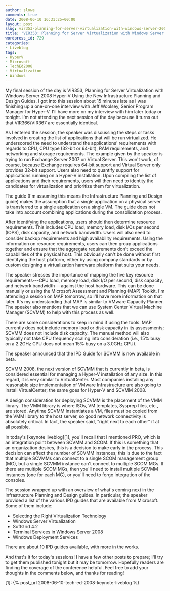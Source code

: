 ```yaml
---
author: slowe
comments: true
date: 2008-06-10 16:31:25+00:00
layout: post
slug: vir353-planning-for-server-virtualization-with-windows-server-2008-hyper-v
title: 'VIR353: Planning for Server Virtualization with Windows Server 2008 Hyper-V'
wordpress_id: 729
categories:
- Liveblog
tags:
- HyperV
- Microsoft
- TechEd2008
- Virtualization
- Windows
---
```


My final session of the day is VIR353, Planning for Server Virtualization with Windows Server 2008 Hyper-V Using the New Infrastructure Planning and Design Guides. I got into this session about 15 minutes late as I was finishing up a one-on-one interview with Jeff Woolsey, Senior Program Manager for Hyper-V. I'll have more on my interview with him later today or tonight. I'm not attending the next session of the day because it turns out that VIR366/VIR367 are essentially identical.

As I entered the session, the speaker was discussing the steps or tasks involved in creating the list of applications that will be run virtualized. He underscored the need to understand the applications' requirements with regards to CPU, CPU type (32-bit or 64-bit), RAM requirements, and networking and storage requirements. The example given by the speaker is trying to run Exchange Server 2007 on Virtual Server. This won't work, of course, because Exchange requires 64-bit support and Virtual Server only provides 32-bit support. Users also need to quantify support for applications running on a Hyper-V installation. Upon compiling the list of applications and their requirements, users will then need to identity the candidates for virtualization and prioritize them for virtualization.

The guide (I'm assuming this means the Infrastructure Planning and Design guide) makes the assumption that a single application on a physical server is transferred to a single application on a single VM. The guide does not take into account combining applications during the consolidation process.

After identifying the applications, users should then determine resource requirements. This includes CPU load, memory load, disk I/Os per second (IOPS), disk capacity, and network bandwidth. Users will also need to consider backup requirements and high availability requirements. Using the information on resource requirements, users can then group applications together and ensure that the aggregate requirements don't exceed the capabilities of the physical host. This obviously can't be done without first identifying the host platform, either by using company standards or by custom designing a virtualization hardware platform that suits your needs.

The speaker stresses the importance of mapping the five key resource requirements---CPU load, memory load, disk I/O per second, disk capacity, and network bandwidth---against the host hardware. This can be done manually or using the Microsoft Assessment and Planning (MAP) Toolkit. I'm attending a session on MAP tomorrow, so I'll have more information on that later. It's my understanding that MAP is similar to VMware Capacity Planner. The speaker also mentions that we can use System Center Virtual Machine Manager (SCVMM) to help with this process as well.

There are some considerations to keep in mind if using the tools. MAP currently does not include memory load or disk capacity in its assessments; SCVMM does not include disk capacity. The manual method will also typically not take CPU frequency scaling into consideration (i.e., 15% busy on a 2.2GHz CPU does not mean 15% busy on a 3.0GHz CPU).

The speaker announced that the IPD Guide for SCVMM is now available in beta.

SCVMM 2008, the next version of SCVMM that is currently in beta, is considered essential for managing a Hyper-V installation of any size. In this regard, it is very similar to VirtualCenter. Most companies installing any reasonable size implementation of VMware Infrastructure are also going to install VirtualCenter; the same goes for Hyper-V and SCVMM 2008.

A design consideration for deploying SCVMM is the placement of the VMM library. The VMM library is where ISOs, VM templates, Sysprep files, etc., are stored. Anytime SCVMM instantiates a VM, files must be copied from the VMM library to the host server, so good network connectivity is absolutely critical. In fact, the speaker said, "right next to each other" if at all possible.

In today's [keynote liveblog][1], you'll recall that I mentioned PRO, which is an integration point between SCVMM and SCOM. If this is something that an organization desires, this is a decision to make early in the process. This decision can affect the number of SCVMM instances; this is due to the fact that multiple SCVMMs can connect to a single SCOM management group (MG), but a single SCVMM instance can't connect to multiple SCOM MGs. If there are multiple SCOM MGs, then you'll need to install multiple SCVMM instances (one for each MG), or you'll need to forgo integration of the consoles.

The session wrapped up with an overview of what's coming next in the Infrastructure Planning and Design guides. In particular, the speaker provided a list of the various IPD guides that are available from Microsoft. Some of them include:

* Selecting the Right Virtualization Technology
* Windows Server Virtualization
* SoftGrid 4.2
* Terminal Services in Windows Server 2008
* Windows Deployment Services

There are about 10 IPD guides available, with more in the works.

And that's it for today's sessions! I have a few other posts to prepare; I'll try to get them published tonight but it may be tomorrow. Hopefully readers are finding the coverage of the conference helpful. Feel free to add your thoughts in the comments below, and thanks for reading!

[1]: {% post_url 2008-06-10-tech-ed-2008-keynote-liveblog %}
